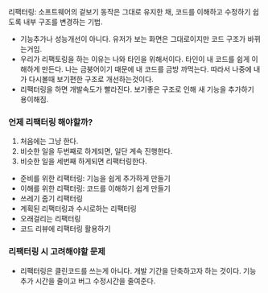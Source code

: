 리팩터링: 소프트웨어의 겉보기 동작은 그대로 유지한 채, 코드를 이해하고 수정하기 쉽도록 내부 구조를 변경하는 기법.
- 기능추가나 성능개선이 아니다. 유저가 보는 화면은 그대로이지만 코드 구조가 바뀌는거임.
- 우리가 리팩토링을 하는 이유는 나와 타인을 위해서이다. 타인이 내 코드를 쉽게 이해하게 만든다. 나는 금붕어이기 때문에 내 코드를 금방 까먹는다. 따라서 나중에 내가 다시볼때 보기편한 구조로 개선하는것이다.
- 리팩터링을 하면 개발속도가 빨라진다. 보기좋은 구조로 인해 새 기능을 추가하기 용이해짐.


### 언제 리팩터링 해야할까?
1. 처음에는 그냥 한다.
2. 비슷한 일을 두번째로 하게되면, 일단 계속 진행한다.
3. 비슷한 일을 세번째 하게되면 리팩터링한다.

- 준비를 위한 리팩터링: 기능을 쉽게 추가하게 만들기
- 이해를 위한 리팩터링: 코드를 이해하기 쉽게 만들기
- 쓰레기 줍기 리팩터링
- 계획된 리팩터링과 수시로하는 리팩터링
- 오래걸리는 리팩터링
- 코드 리뷰에 리팩터링 활용하기

### 리팩터링 시 고려해야할 문제
- 리팩터링은 클린코드를 쓰는게 아니다. 개발 기간을 단축하고자 하는 것이다. 기능추가 시간을 줄이고 버그 수정시간을 줄여준다.